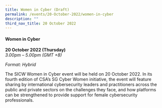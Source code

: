 ```yaml
---
title: Women in Cyber (Draft)
permalink: /events/20-October-2022/women-in-cyber
description: ""
third_nav_title: 20 October 2022
---
```


#### **Women in Cyber**

**20 October 2022 (Thursday)**  
*3.00pm – 5.00pm (GMT +8)*

*Format: Hybrid*

The SICW Women in Cyber event will be held on 20 October 2022. In its fourth edition of CSA’s SG Cyber Women initiative, the event will feature sharing by international cybersecurity leaders and practitioners across the public and private sectors on the challenges they face, and how platforms can be strengthened to provide support for female cybersecurity professionals.
